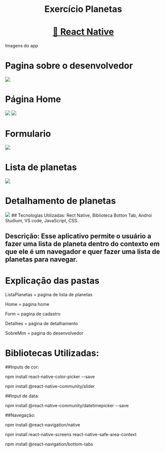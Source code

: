 <h1 align="center"> Exercício Planetas</h1>
<h1 align="center">
    <a href="https://reactnative.dev/">🔗 React Native</a>
   
</h1
    <h1 aling="center"> Imagens do app</h1>
    <h1 aling="center"> Pagina sobre o desenvolvedor</h1>
   
<img src='./assets/pagSobreMIm.png'/>
<h1 aling='center'> Página Home</h1>
<img src='./assets/pagHomePlanetas.png'/>
<img src='./assets/pagHome2.png'/>
<h1 aling='center'> Formulario</h1>
<img src='./assets/inputsPlanetas.png'/>
<h1>Lista de planetas</h1>
<img src='./assets/categoriasPlanetas.png'/>
<h1>Detalhamento de planetas</h1>
<img src='./assets/detalhesPlanetas.png'/>
## Tecnologias Utilizadas: Rect Native, Biblioteca Botton Tab, Androi Studium, VS code, JavaScript, CSS.


## Descrição: Esse aplicativo permite o usuário a fazer uma lista de planeta dentro do contexto em que ele é um navegador e quer fazer uma lista de planetas para navegar.

<h1>Explicação das pastas</h1>
<p>ListaPlanetas = pagina de lista de planetas</p>
<p>Home = pagina home</p>
<p>Form = pagina de cadastro</p>
<p>Detalhes = pagina de detalhamento</p>
<p>SobreMim = pagina do desenvolvedor</p>

<h1>Bibliotecas Utilizadas:</h1>


##Inputs de cor:

npm install react-native-color-picker --save


npm install @react-native-community/slider

##Input de data:


npm install @react-native-community/datetimepicker --save

##Navegação:

npm install @react-navigation/native

npm install react-native-screens react-native-safe-area-context

npm install @react-navigation/bottom-tabs
